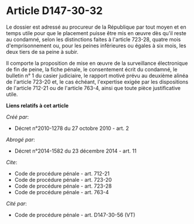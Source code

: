 # Article D147-30-32

Le dossier est adressé au procureur de la République par tout moyen et en temps utile pour que le placement puisse être mis
en œuvre dès qu'il reste au condamné, selon les distinctions faites à l'article 723-28, quatre mois d'emprisonnement ou, pour
les peines inférieures ou égales à six mois, les deux tiers de sa peine à subir. 

Il comporte la proposition de mise en œuvre de la surveillance électronique de fin de peine, la fiche pénale, le consentement
écrit du condamné, le bulletin n° 1 du casier judiciaire, le rapport motivé prévu au deuxième alinéa de l'article 723-20 et,
le cas échéant, l'expertise exigée par les dispositions de l'article 712-21 ou de l'article 763-4, ainsi que toute pièce
justificative utile.

**Liens relatifs à cet article**

_Créé par_:

  - Décret n°2010-1278 du 27 octobre 2010 - art. 2

_Abrogé par_:

  - Décret n°2014-1582 du 23 décembre 2014 - art. 11

_Cite_:

  - Code de procédure pénale - art. 712-21
  - Code de procédure pénale - art. 723-20
  - Code de procédure pénale - art. 723-28
  - Code de procédure pénale - art. 763-4

_Cité par_:

  - Code de procédure pénale - art. D147-30-56 (VT)
